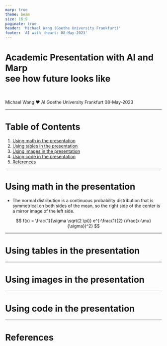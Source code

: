 ```yaml
---
marp: true
theme: beam
size: 16:9
paginate: true
header: 'Michael Wang (Goethe University Frankfurt)'
footer: 'AI with :heart: 08-May-2023'
---
```


<!-- _class: title -->

# Academic Presentation with AI and Marp <br> see how future looks like 

&nbsp;
&nbsp;

Michael Wang :heart: AI
Goethe University Frankfurt
08-May-2023


--- 

# Table of Contents

1. [Using math in the presentation](#using-math-in-the-presentation)
2. [Using tables in the presentation](#using-tables-in-the-presentation)
3. [Using images in the presentation](#using-images-in-the-presentation)
4. [Using code in the presentation](#using-code-in-the-presentation)
5. [References](#references)



---

# Using math in the presentation

- The normal distribution is a continuous probability distribution that is symmetrical on both sides of the mean, so the right side of the center is a mirror image of the left side.

$$
f(x) = \frac{1}{\sigma \sqrt{2 \pi}} e^{-\frac{1}{2} (\frac{x-\mu}{\sigma})^2}
$$


--- 

# Using tables in the presentation


---

# Using images in the presentation


---

# Using code in the presentation


--- 

# References